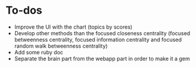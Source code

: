 # To-dos

* Improve the UI with the chart (topics by scores)
* Develop other methods than the focused closeness centrality (focused betweenness centrality, focused information centrality and focused random walk betweenness centrality)
* Add some ruby doc
* Separate the brain part from the webapp part in order to make it a gem
